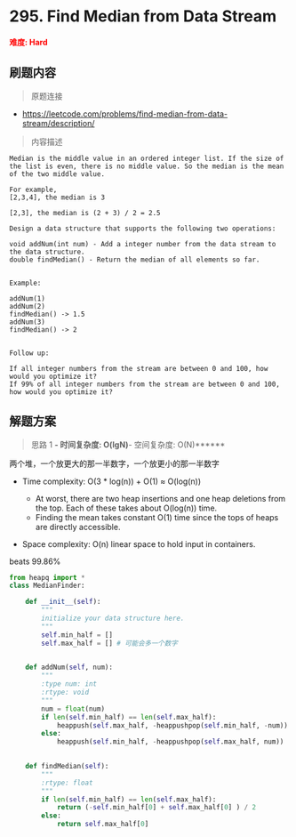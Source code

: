 # 295. Find Median from Data Stream

**<font color=red>难度: Hard</font>**

## 刷题内容

> 原题连接

* https://leetcode.com/problems/find-median-from-data-stream/description/

> 内容描述

```
Median is the middle value in an ordered integer list. If the size of the list is even, there is no middle value. So the median is the mean of the two middle value.

For example,
[2,3,4], the median is 3

[2,3], the median is (2 + 3) / 2 = 2.5

Design a data structure that supports the following two operations:

void addNum(int num) - Add a integer number from the data stream to the data structure.
double findMedian() - Return the median of all elements so far.
 

Example:

addNum(1)
addNum(2)
findMedian() -> 1.5
addNum(3) 
findMedian() -> 2
 

Follow up:

If all integer numbers from the stream are between 0 and 100, how would you optimize it?
If 99% of all integer numbers from the stream are between 0 and 100, how would you optimize it?
```

## 解题方案

> 思路 1
******- 时间复杂度: O(lgN)******- 空间复杂度: O(N)******



两个堆，一个放更大的那一半数字，一个放更小的那一半数字

- Time complexity: O(3 * log(n)) + O(1) ≈ O(log(n))

  - At worst, there are two heap insertions and one heap deletions from the top. 
  Each of these takes about O(log(n)) time.
  - Finding the mean takes constant O(1) time since the tops of heaps are directly accessible.
- Space complexity: O(n) linear space to hold input in containers.

beats 99.86%

```python
from heapq import *
class MedianFinder:

    def __init__(self):
        """
        initialize your data structure here.
        """
        self.min_half = []
        self.max_half = [] # 可能会多一个数字
        

    def addNum(self, num):
        """
        :type num: int
        :rtype: void
        """
        num = float(num)
        if len(self.min_half) == len(self.max_half):
            heappush(self.max_half, -heappushpop(self.min_half, -num))
        else:
            heappush(self.min_half, -heappushpop(self.max_half, num))
        

    def findMedian(self):
        """
        :rtype: float
        """
        if len(self.min_half) == len(self.max_half):
            return (-self.min_half[0] + self.max_half[0] ) / 2
        else:
            return self.max_half[0]
```
